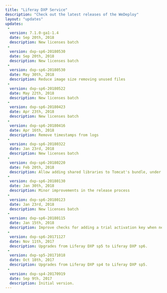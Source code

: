 ```yaml
---
title: "Liferay DXP Service"
description: "Check out the latest releases of the WeDeploy"
layout: "updates"
updates:
 -
  version: 7.1.0-ga1-1.4
  date: Sep 20th, 2018
  description: New licenses batch
 -
  version: dxp-sp6-20180530
  date: Sep 20th, 2018
  description: New licenses batch
 -
  version: dxp-sp6-20180530
  date: May 30th, 2018
  description: Reduce image size removing unused files
 -
  version: dxp-sp6-20180522
  date: May 22th, 2018
  description: New licenses batch
 -
  version: dxp-sp6-20180423
  date: Apr 23th, 2018
  description: New licenses batch
 -
  version: dxp-sp6-20180416
  date: Apr 16th, 2018
  description: Remove timestamps from logs
 -
  version: dxp-sp6-20180322
  date: Jan 23rd, 2018
  description: New licenses batch
 -
  version: dxp-sp6-20180220
  date: Feb 20th, 2018
  description: Allow adding shared libraries to Tomcat's bundle, under `lib/ext` directory.
 -
  version: dxp-sp6-20180130
  date: Jan 30th, 2018
  description: Minor improvements in the release process
 -
  version: dxp-sp6-20180123
  date: Jan 23rd, 2018
  description: New licenses batch
 -
  version: dxp-sp6-20180115
  date: Jan 15th, 2018
  description: Improve checks for adding a trial activation key when needed.
 -
  version: dxp-sp6-20171127
  date: Nov 11th, 2017
  description: Upgrades from Liferay DXP sp5 to Liferay DXP sp6.
 -
  version: dxp-sp5-20171018
  date: Oct 18th, 2017
  description: Upgrades from Liferay DXP sp4 to Liferay DXP sp5.
 -
  version: dxp-sp4-20170919
  date: Sep 9th, 2017
  description: Initial version.
---
```


